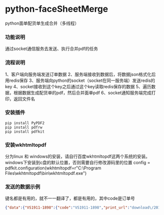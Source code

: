 # python-faceSheetMerge
python面单配货单生成合并（多线程）

### 功能说明
通过socket通信服务去发送、执行合并pdf的任务

### 流程说明
1、客户端向服务端发送订单数据
2、服务端接收到数据后，将数据json格式化后用redis保存
3、服务端向python的socket（socket在同一服务端）发送redis的key
4、socket接收到这个key之后通过这个key读取redis保存的数据
5、遍历数据，根据数据生成配货单的pdf，然后合并面单pdf
6、socket通知服务端完成打印，返回文件名


### 安装插件
```
pip install PyPDF2
pip install pdfrw
pip install pdfkit
```

### 安装wkhtmltopdf
分为linux 和 windows的安装，请自行百度wkhtmltopdf这两个系统的安装。
windows下安装到c盘的默认位置，否则需要自行修改源码里的位置
config = pdfkit.configuration(wkhtmltopdf=r"C:\Program Files\wkhtmltopdf\bin\wkhtmltopdf.exe")

### 发送的数据示例
键名都是有用的，就不一一翻译了，都是有用的，其中code是订单号
```json
{"data":{"VS1911-1898":{"code":"VS1911-1898","print_url":"download\/20191107163829179106098250.pdf","tracking_number":"179106098250","distribution":[{"code":"ELEA117K14","name":"iJust 3 Kit(WR VERSION) Black Silver 7.5ml","unit_price":27.79,"qutqty":1}]},"VS1911-1897":{"code":"VS1911-1897","print_url":"download\/20191107163829179106095306.pdf","tracking_number":"179106095306","distribution":[{"code":"MAVA027K01","name":"Myvapors MyTri Full kit Black","unit_price":17.31,"qutqty":1}]}}}
```